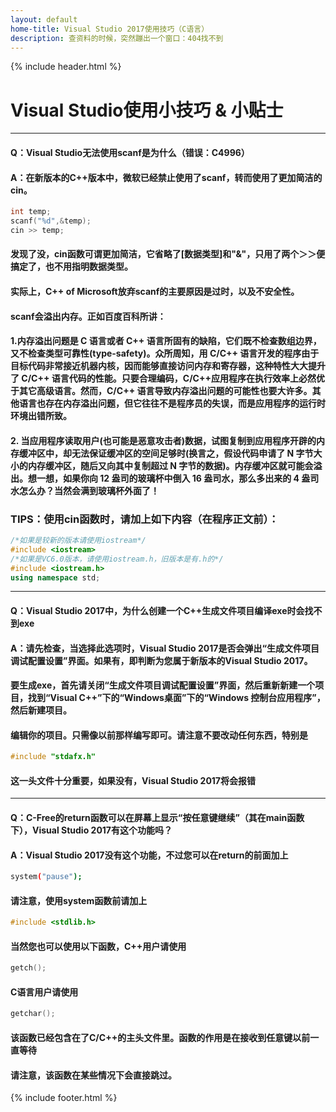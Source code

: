 ```yaml
---
layout: default
home-title: Visual Studio 2017使用技巧（C语言）
description: 查资料的时候，突然蹦出一个窗口：404找不到
---
```


{% include header.html %}


# Visual Studio使用小技巧 & 小贴士
---
#### Q：Visual Studio无法使用scanf是为什么（错误：C4996）
#### A：在新版本的C++版本中，微软已经**禁止使用了scanf**，转而**使用了更加简洁的cin**。
``` C
int temp;
scanf("%d",&temp);
cin >> temp;
```
#### 发现了没，cin函数可谓更加简洁，它省略了[数据类型]和"&"，只用了两个＞＞便搞定了，也不用指明数据类型。
#### 实际上，C++ of Microsoft放弃scanf的主要原因是过时，以及不安全性。
#### scanf会溢出内存。正如百度百科所讲：
#### 1.内存溢出问题是 C 语言或者 C++ 语言所固有的缺陷，它们既不检查数组边界，又不检查类型可靠性(type-safety)。众所周知，用 C/C++ 语言开发的程序由于目标代码非常接近机器内核，因而能够直接访问内存和寄存器，这种特性大大提升了 C/C++ 语言代码的性能。只要合理编码，C/C++应用程序在执行效率上必然优于其它高级语言。然而，C/C++ 语言导致内存溢出问题的可能性也要大许多。其他语言也存在内存溢出问题，但它往往不是程序员的失误，而是应用程序的运行时环境出错所致。
#### 2. 当应用程序读取用户(也可能是恶意攻击者)数据，试图复制到应用程序开辟的内存缓冲区中，却无法保证缓冲区的空间足够时(换言之，假设代码申请了 N 字节大小的内存缓冲区，随后又向其中复制超过 N 字节的数据)。内存缓冲区就可能会溢出。想一想，如果你向 12 盎司的玻璃杯中倒入 16 盎司水，那么多出来的 4 盎司水怎么办？当然会满到玻璃杯外面了！
### TIPS：使用cin函数时，请加上如下内容（在程序正文前）：
``` C++
/*如果是较新的版本请使用iostream*/
#include <iostream>
/*如果是VC6.0版本，请使用iostream.h，旧版本是有.h的*/
#include <iostream.h>
using namespace std;
```
---
#### Q：Visual Studio 2017中，为什么创建一个C++生成文件项目编译exe时会找不到exe
#### A：请先检查，当选择此选项时，Visual Studio 2017是否会弹出“生成文件项目调试配置设置”界面。如果有，即判断为您属于新版本的Visual Studio 2017。
#### 要生成exe，首先请关闭“生成文件项目调试配置设置”界面，然后重新新建一个项目，找到“Visual C++”下的“Windows桌面”下的“Windows 控制台应用程序”，然后新建项目。
#### 编辑你的项目。只需像以前那样编写即可。请注意不要改动任何东西，特别是
``` C++
#include "stdafx.h"
```
#### 这一头文件十分重要，如果没有，Visual Studio 2017将会报错
---
#### Q：C-Free的return函数可以在屏幕上显示“按任意键继续”（其在main函数下），Visual Studio 2017有这个功能吗？
#### A：Visual Studio 2017没有这个功能，不过您可以在return的前面加上
``` bash
system("pause");
```
#### 请注意，使用system函数前请加上
``` C++
#include <stdlib.h>
```
#### 当然您也可以使用以下函数，C++用户请使用
``` C++
getch();
```
#### C语言用户请使用
``` C
getchar();
```
#### 该函数已经包含在了C/C++的主头文件里。函数的作用是在接收到任意键以前一直等待
#### 请注意，该函数在某些情况下会直接跳过。

{% include footer.html %}
